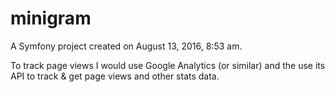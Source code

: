 minigram
========

A Symfony project created on August 13, 2016, 8:53 am.


To track page views I would use Google Analytics (or similar) and the use its API to track & get page views and other stats data.